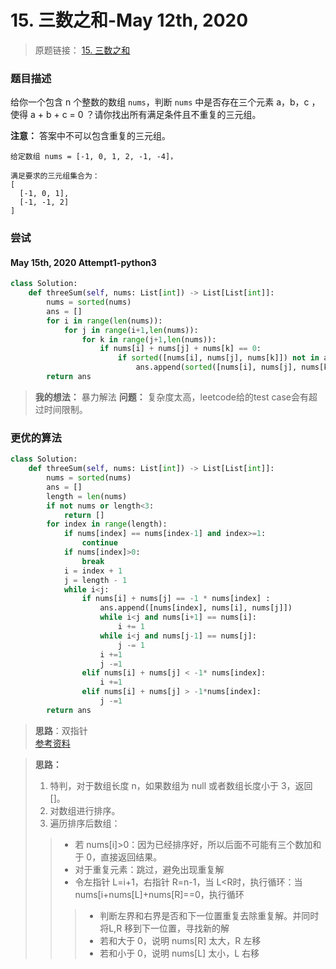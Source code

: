 # 15. 三数之和-May 12th, 2020

> 原题链接： [15. 三数之和](https://leetcode-cn.com/problems/3sum/)

### 题目描述

给你一个包含 n 个整数的数组 `nums`，判断 `nums` 中是否存在三个元素 a，b，c ，使得 a + b + c = 0 ？请你找出所有满足条件且不重复的三元组。

**注意：** 答案中不可以包含重复的三元组。

```
给定数组 nums = [-1, 0, 1, 2, -1, -4]，

满足要求的三元组集合为：
[
  [-1, 0, 1],
  [-1, -1, 2]
]
```

### 尝试

#### May 15th, 2020 Attempt1-python3

```python
class Solution:
    def threeSum(self, nums: List[int]) -> List[List[int]]:
        nums = sorted(nums)
        ans = []
        for i in range(len(nums)):
            for j in range(i+1,len(nums)):
                for k in range(j+1,len(nums)):
                    if nums[i] + nums[j] + nums[k] == 0:
                        if sorted([nums[i], nums[j], nums[k]]) not in ans:
                            ans.append(sorted([nums[i], nums[j], nums[k]]))
        return ans
```

> **我的想法：** 暴力解法
> **问题：** 复杂度太高，leetcode给的test case会有超过时间限制。

### 更优的算法

```python
class Solution:
    def threeSum(self, nums: List[int]) -> List[List[int]]:
        nums = sorted(nums)
        ans = []
        length = len(nums)
        if not nums or length<3:
            return []
        for index in range(length):
            if nums[index] == nums[index-1] and index>=1:
                continue
            if nums[index]>0:
                break
            i = index + 1
            j = length - 1
            while i<j:
                if nums[i] + nums[j] == -1 * nums[index] :
                    ans.append([nums[index], nums[i], nums[j]])
                    while i<j and nums[i+1] == nums[i]:
                        i += 1
                    while i<j and nums[j-1] == nums[j]:
                        j -= 1
                    i +=1
                    j -=1
                elif nums[i] + nums[j] < -1* nums[index]:
                    i +=1
                elif nums[i] + nums[j] > -1*nums[index]:
                    j -=1
        return ans
```


> **思路**：双指针  
> [参考资料](https://leetcode-cn.com/problems/3sum/solution/)

> **思路：**   
> 1. 特判，对于数组长度 n，如果数组为 null 或者数组长度小于 3，返回 []。
> 2. 对数组进行排序。
> 3. 遍历排序后数组：
> > * 若 nums[i]>0：因为已经排序好，所以后面不可能有三个数加和于 0，直接返回结果。  
> > * 对于重复元素：跳过，避免出现重复解  
> > * 令左指针 L=i+1，右指针 R=n-1，当 L<R时，执行循环：当 nums[i+nums[L]+nums[R]==0，执行循环
> > > * 判断左界和右界是否和下一位置重复去除重复解。并同时将L,R 移到下一位置，寻找新的解
> > > * 若和大于 0，说明 nums[R] 太大，R 左移
> > > * 若和小于 0，说明 nums[L] 太小，L 右移


